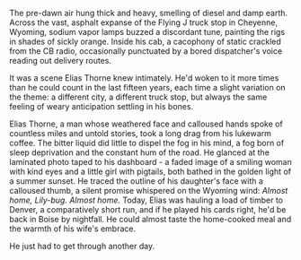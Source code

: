 The pre-dawn air hung thick and heavy, smelling of diesel and damp earth. Across the vast, asphalt expanse of the Flying J truck stop in Cheyenne, Wyoming, sodium vapor lamps buzzed a discordant tune, painting the rigs in shades of sickly orange. Inside his cab, a cacophony of static crackled from the CB radio, occasionally punctuated by a bored dispatcher's voice reading out delivery routes.

It was a scene Elias Thorne knew intimately. He'd woken to it more times than he could count in the last fifteen years, each time a slight variation on the theme: a different city, a different truck stop, but always the same feeling of weary anticipation settling in his bones.

Elias Thorne, a man whose weathered face and calloused hands spoke of countless miles and untold stories, took a long drag from his lukewarm coffee. The bitter liquid did little to dispel the fog in his mind, a fog born of sleep deprivation and the constant hum of the road. He glanced at the laminated photo taped to his dashboard - a faded image of a smiling woman with kind eyes and a little girl with pigtails, both bathed in the golden light of a summer sunset. He traced the outline of his daughter's face with a calloused thumb, a silent promise whispered on the Wyoming wind: *Almost home, Lily-bug. Almost home.* Today, Elias was hauling a load of timber to Denver, a comparatively short run, and if he played his cards right, he'd be back in Boise by nightfall. He could almost taste the home-cooked meal and the warmth of his wife's embrace.

He just had to get through another day.
